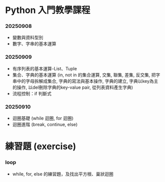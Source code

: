# Python 入門教學課程

### 20250908
- 變數與資料型別
- 數字、字串的基本運算

### 20250909
- 有序列表的基本運算-List、Tuple
- 集合、字典的基本運算 (in, not in 的集合運算, 交集, 聯集, 差集, 反交集, 把字串中的字母拆解成集合, 字典的寫法與基本操作, 字典的建立, 字典以key為主的操作, 以del刪除字典的key-value pair, 從列表資料產生字典)
- 流程控制：if 判斷式

### 20250910
- 迴圈基礎 (while 迴圈, for 迴圈)
- 迴圈進階 (break, continue, else)

# 練習題 (exercise)

### loop
- while, for, else 的練習題，及找出平方根、巢狀迴圈